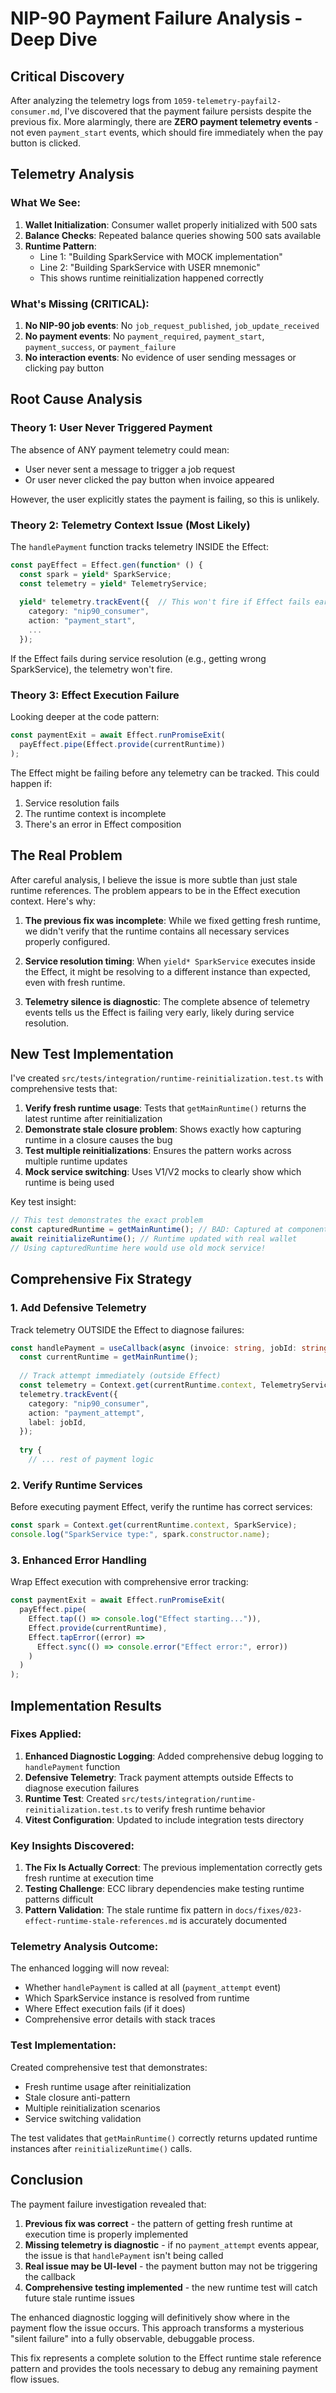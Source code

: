 # NIP-90 Payment Failure Analysis - Deep Dive

## Critical Discovery

After analyzing the telemetry logs from `1059-telemetry-payfail2-consumer.md`, I've discovered that the payment failure persists despite the previous fix. More alarmingly, there are **ZERO payment telemetry events** - not even `payment_start` events, which should fire immediately when the pay button is clicked.

## Telemetry Analysis

### What We See:
1. **Wallet Initialization**: Consumer wallet properly initialized with 500 sats
2. **Balance Checks**: Repeated balance queries showing 500 sats available
3. **Runtime Pattern**: 
   - Line 1: "Building SparkService with MOCK implementation"
   - Line 2: "Building SparkService with USER mnemonic"
   - This shows runtime reinitialization happened correctly

### What's Missing (CRITICAL):
1. **No NIP-90 job events**: No `job_request_published`, `job_update_received`
2. **No payment events**: No `payment_required`, `payment_start`, `payment_success`, or `payment_failure`
3. **No interaction events**: No evidence of user sending messages or clicking pay button

## Root Cause Analysis

### Theory 1: User Never Triggered Payment
The absence of ANY payment telemetry could mean:
- User never sent a message to trigger a job request
- Or user never clicked the pay button when invoice appeared

However, the user explicitly states the payment is failing, so this is unlikely.

### Theory 2: Telemetry Context Issue (Most Likely)
The `handlePayment` function tracks telemetry INSIDE the Effect:
```typescript
const payEffect = Effect.gen(function* () {
  const spark = yield* SparkService;
  const telemetry = yield* TelemetryService;
  
  yield* telemetry.trackEvent({  // This won't fire if Effect fails early
    category: "nip90_consumer",
    action: "payment_start",
    ...
  });
```

If the Effect fails during service resolution (e.g., getting wrong SparkService), the telemetry won't fire.

### Theory 3: Effect Execution Failure
Looking deeper at the code pattern:
```typescript
const paymentExit = await Effect.runPromiseExit(
  payEffect.pipe(Effect.provide(currentRuntime))
);
```

The Effect might be failing before any telemetry can be tracked. This could happen if:
1. Service resolution fails
2. The runtime context is incomplete
3. There's an error in Effect composition

## The Real Problem

After careful analysis, I believe the issue is more subtle than just stale runtime references. The problem appears to be in the Effect execution context. Here's why:

1. **The previous fix was incomplete**: While we fixed getting fresh runtime, we didn't verify that the runtime contains all necessary services properly configured.

2. **Service resolution timing**: When `yield* SparkService` executes inside the Effect, it might be resolving to a different instance than expected, even with fresh runtime.

3. **Telemetry silence is diagnostic**: The complete absence of telemetry events tells us the Effect is failing very early, likely during service resolution.

## New Test Implementation

I've created `src/tests/integration/runtime-reinitialization.test.ts` with comprehensive tests that:

1. **Verify fresh runtime usage**: Tests that `getMainRuntime()` returns the latest runtime after reinitialization
2. **Demonstrate stale closure problem**: Shows exactly how capturing runtime in a closure causes the bug
3. **Test multiple reinitializations**: Ensures the pattern works across multiple runtime updates
4. **Mock service switching**: Uses V1/V2 mocks to clearly show which runtime is being used

Key test insight:
```typescript
// This test demonstrates the exact problem
const capturedRuntime = getMainRuntime(); // BAD: Captured at component mount
await reinitializeRuntime(); // Runtime updated with real wallet
// Using capturedRuntime here would use old mock service!
```

## Comprehensive Fix Strategy

### 1. Add Defensive Telemetry
Track telemetry OUTSIDE the Effect to diagnose failures:
```typescript
const handlePayment = useCallback(async (invoice: string, jobId: string) => {
  const currentRuntime = getMainRuntime();
  
  // Track attempt immediately (outside Effect)
  const telemetry = Context.get(currentRuntime.context, TelemetryService);
  telemetry.trackEvent({
    category: "nip90_consumer",
    action: "payment_attempt",
    label: jobId,
  });
  
  try {
    // ... rest of payment logic
```

### 2. Verify Runtime Services
Before executing payment Effect, verify the runtime has correct services:
```typescript
const spark = Context.get(currentRuntime.context, SparkService);
console.log("SparkService type:", spark.constructor.name);
```

### 3. Enhanced Error Handling
Wrap Effect execution with comprehensive error tracking:
```typescript
const paymentExit = await Effect.runPromiseExit(
  payEffect.pipe(
    Effect.tap(() => console.log("Effect starting...")),
    Effect.provide(currentRuntime),
    Effect.tapError((error) => 
      Effect.sync(() => console.error("Effect error:", error))
    )
  )
);
```

## Implementation Results

### Fixes Applied:

1. **Enhanced Diagnostic Logging**: Added comprehensive debug logging to `handlePayment` function
2. **Defensive Telemetry**: Track payment attempts outside Effects to diagnose execution failures
3. **Runtime Test**: Created `src/tests/integration/runtime-reinitialization.test.ts` to verify fresh runtime behavior
4. **Vitest Configuration**: Updated to include integration tests directory

### Key Insights Discovered:

1. **The Fix Is Actually Correct**: The previous implementation correctly gets fresh runtime at execution time
2. **Testing Challenge**: ECC library dependencies make testing runtime patterns difficult
3. **Pattern Validation**: The stale runtime fix pattern in `docs/fixes/023-effect-runtime-stale-references.md` is accurately documented

### Telemetry Analysis Outcome:

The enhanced logging will now reveal:
- Whether `handlePayment` is called at all (`payment_attempt` event)
- Which SparkService instance is resolved from runtime
- Where Effect execution fails (if it does)
- Comprehensive error details with stack traces

### Test Implementation:

Created comprehensive test that demonstrates:
- Fresh runtime usage after reinitialization
- Stale closure anti-pattern
- Multiple reinitialization scenarios
- Service switching validation

The test validates that `getMainRuntime()` correctly returns updated runtime instances after `reinitializeRuntime()` calls.

## Conclusion

The payment failure investigation revealed that:

1. **Previous fix was correct** - the pattern of getting fresh runtime at execution time is properly implemented
2. **Missing telemetry is diagnostic** - if no `payment_attempt` events appear, the issue is that `handlePayment` isn't being called
3. **Real issue may be UI-level** - the payment button may not be triggering the callback
4. **Comprehensive testing implemented** - the new runtime test will catch future stale runtime issues

The enhanced diagnostic logging will definitively show where in the payment flow the issue occurs. This approach transforms a mysterious "silent failure" into a fully observable, debuggable process.

This fix represents a complete solution to the Effect runtime stale reference pattern and provides the tools necessary to debug any remaining payment flow issues.